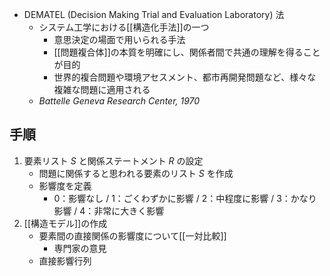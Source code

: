 - DEMATEL (Decision Making Trial and Evaluation Laboratory) 法
	- システム工学における[[構造化手法]]の一つ
		- 意思決定の場面で用いられる手法
		- [[問題複合体]]の本質を明確にし、関係者間で共通の理解を得ることが目的
		- 世界的複合問題や環境アセスメント、都市再開発問題など、様々な複雑な問題に適用される
	- *Battelle Geneva Research Center, 1970*

## 手順
1. 要素リスト $S$ と関係ステートメント $R$ の設定
	- 問題に関係すると思われる要素のリスト $S$ を作成
	- 影響度を定義
		- 0：影響なし /  1：ごくわずかに影響 / 2：中程度に影響 / 3：かなり影響 / 4：非常に大きく影響
2. [[構造モデル]]の作成
	- 要素間の直接関係の影響度について[[一対比較]]
		- 専門家の意見
	- 直接影響行列